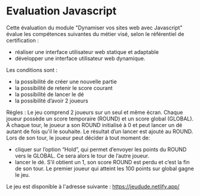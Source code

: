 # Evaluation Javascript
Cette évaluation du module "Dynamiser vos sites web avec Javascript" évalue les compétences suivantes du métier visé, selon le référentiel de certification :
- réaliser une interface utilisateur web statique et adaptable
- développer une interface utilisateur web dynamique.

Les conditions sont :
- la possibilité de créer une nouvelle partie
- la possibilité de retenir le score courant
- la possibilité de lancer le dé
- la possibilité d’avoir 2 joueurs

Règles : 
Le jeu comprend 2 joueurs sur un seul et même écran. Chaque joueur possède un score temporaire (ROUND) et un score global (GLOBAL). À chaque tour, le joueur a son ROUND initialisé à 0 et peut lancer un dé autant de fois qu'il le souhaite. Le résultat d’un lancer est ajouté au ROUND. Lors de son tour, le joueur peut décider à tout moment de:
- cliquer sur l’option “Hold”, qui permet d’envoyer les points du ROUND vers le GLOBAL. Ce sera alors le tour de l’autre joueur.
- lancer le dé. S’il obtient un 1, son score ROUND est perdu et c’est la fin de son tour. Le premier joueur qui atteint les 100 points sur global gagne le jeu.

Le jeu est disponible à l'adresse suivante :
https://jeudude.netlify.app/




